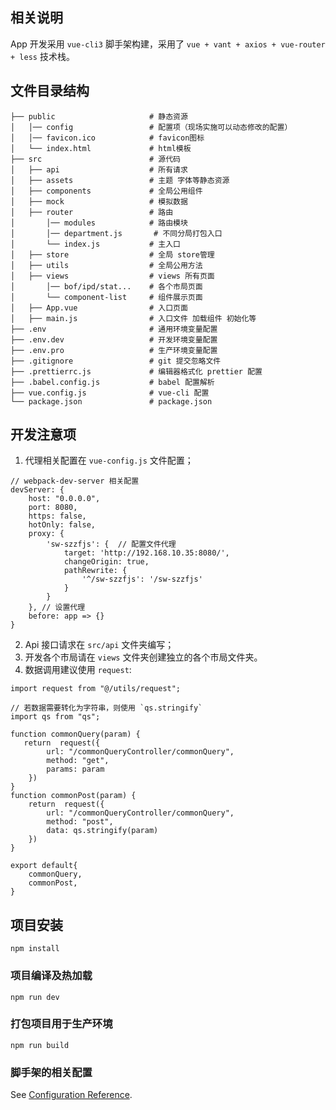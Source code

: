 
## 相关说明

App 开发采用 `vue-cli3` 脚手架构建，采用了 `vue + vant + axios + vue-router + less` 技术栈。


## 文件目录结构

```
├── public                     # 静态资源
│   │── config                 # 配置项（现场实施可以动态修改的配置）
│   │── favicon.ico            # favicon图标
│   └── index.html             # html模板
├── src                        # 源代码 
│   ├── api                    # 所有请求
│   ├── assets                 # 主题 字体等静态资源
│   ├── components             # 全局公用组件
│   ├── mock                   # 模拟数据
│   ├── router                 # 路由
│       │── modules            # 路由模块
│       │── department.js       # 不同分局打包入口
│       └── index.js           # 主入口
│   ├── store                  # 全局 store管理
│   ├── utils                  # 全局公用方法
│   ├── views                  # views 所有页面
│       │── bof/ipd/stat...    # 各个市局页面
│       └── component-list     # 组件展示页面
│   ├── App.vue                # 入口页面
│   ├── main.js                # 入口文件 加载组件 初始化等
├── .env                       # 通用环境变量配置
├── .env.dev                   # 开发环境变量配置
├── .env.pro                   # 生产环境变量配置
├── .gitignore                 # git 提交忽略文件
├── .prettierrc.js             # 编辑器格式化 prettier 配置
├── .babel.config.js           # babel 配置解析
├── vue.config.js              # vue-cli 配置
└── package.json               # package.json
```

## 开发注意项

1. 代理相关配置在 `vue-config.js` 文件配置；

```
// webpack-dev-server 相关配置
devServer: {
    host: "0.0.0.0",
    port: 8080,
    https: false,
    hotOnly: false,
    proxy: {
        'sw-szzfjs': {	// 配置文件代理
            target: 'http://192.168.10.35:8080/',
            changeOrigin: true,
            pathRewrite: {
                '^/sw-szzfjs': '/sw-szzfjs'
            }
        }
    }, // 设置代理
    before: app => {}
}

```

2. Api 接口请求在 `src/api` 文件夹编写；
3. 开发各个市局请在 `views` 文件夹创建独立的各个市局文件夹。
4. 数据调用建议使用 `request`:

```
import request from "@/utils/request";

// 若数据需要转化为字符串，则使用 `qs.stringify`
import qs from "qs";

function commonQuery(param) {
   return  request({
        url: "/commonQueryController/commonQuery",
        method: "get",
        params: param
    })
}
function commonPost(param) {
    return  request({
        url: "/commonQueryController/commonQuery",
        method: "post",
        data: qs.stringify(param)
    })
}

export default{
    commonQuery,
    commonPost,
}
```

## 项目安装
```
npm install
```

### 项目编译及热加载
```
npm run dev
```

### 打包项目用于生产环境
```
npm run build
```

### 脚手架的相关配置
See [Configuration Reference](https://cli.vuejs.org/config/).

